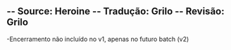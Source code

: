 -- Source: Heroine
-- Tradução: Grilo
-- Revisão: Grilo
-
-Encerramento não incluído no v1, apenas no futuro batch (v2)